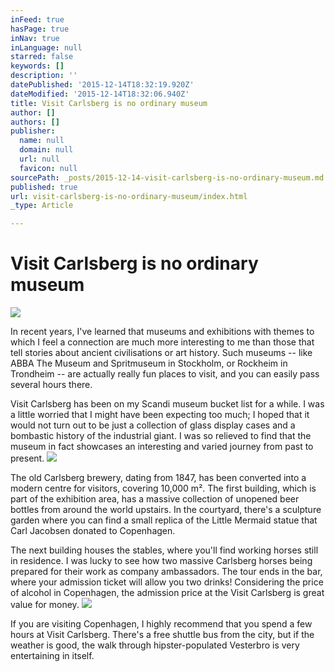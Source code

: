 ```yaml
---
inFeed: true
hasPage: true
inNav: true
inLanguage: null
starred: false
keywords: []
description: ''
datePublished: '2015-12-14T18:32:19.920Z'
dateModified: '2015-12-14T18:32:06.940Z'
title: Visit Carlsberg is no ordinary museum
author: []
authors: []
publisher:
  name: null
  domain: null
  url: null
  favicon: null
sourcePath: _posts/2015-12-14-visit-carlsberg-is-no-ordinary-museum.md
published: true
url: visit-carlsberg-is-no-ordinary-museum/index.html
_type: Article

---
```

# Visit Carlsberg is no ordinary museum
![](https://the-grid-user-content.s3-us-west-2.amazonaws.com/6e6f6c2b-899c-44d9-aba3-e806f314429c.jpg)

In recent years, I've
learned that museums and exhibitions with themes to which I feel a connection
are much more interesting to me than those that tell stories about ancient
civilisations or art history. Such museums -- like ABBA The Museum and
Spritmuseum in Stockholm, or Rockheim in Trondheim -- are actually really fun
places to visit, and you can easily pass several hours there.

Visit Carlsberg has
been on my Scandi museum bucket list for a while. I was a little worried that I
might have been expecting too much; I hoped that it would not turn out to be just
a collection of glass display cases and a bombastic history of the industrial
giant. I was so relieved to find that the museum in fact showcases an
interesting and varied journey from past to present.
![](https://the-grid-user-content.s3-us-west-2.amazonaws.com/5b22f804-f93d-4aec-9690-9d29589a1ee8.jpg)

The old Carlsberg brewery,
dating from 1847, has been converted into a modern centre for visitors,
covering 10,000 m². The first building, which is part of the exhibition area,
has a massive collection of unopened beer bottles from around the world
upstairs. In the courtyard, there's a sculpture garden where you can find a
small replica of the Little Mermaid statue that Carl Jacobsen donated
to Copenhagen.

The next building
houses the stables, where you'll find working horses still in residence. I was
lucky to see how two massive Carlsberg horses being prepared for their work as company
ambassadors. The tour ends in the bar, where your admission ticket will allow
you two drinks! Considering the price of alcohol in Copenhagen, the admission
price at the Visit Carlsberg is great value for money.
![](https://the-grid-user-content.s3-us-west-2.amazonaws.com/58d4f468-c90c-4712-b9b2-c1e374eaee72.jpg)

If you are visiting Copenhagen, I highly
recommend that you spend a few hours at Visit Carlsberg. There's a free shuttle
bus from the city, but if the weather is good, the walk through hipster-populated
Vesterbro is very entertaining in itself.